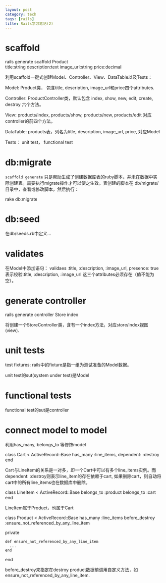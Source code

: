 ```yaml
---
layout: post
category: tech
tags: [rails]
title: Rails学习笔记(2)
---
```



scaffold
========

rails generate scaffold Product \
 title:string description:text image_url:string price:decimal

利用scaffold一键式创建Model、Controller、View、DataTable以及Tests：

Model: Product类， 包含title, description, image_url和price四个attributes.

Controller: ProductController类，默认包含 index, show, new, edit, create, destroy 六个方法。

View: products/index, products/show, products/new, products/edit 对应controller的前四个方法。

DataTable: products表，列名为title, description, image_url, price, 对应Model

Tests： unit test， functional test


db:migrate
==========

`scaffold generate` 只是帮助生成了创建数据库表的ruby脚本，并未在数据中实际创建表。需要执行migrate操作才可以使之生效。表创建的脚本在 db/migrate/ 目录中，查看或修改脚本，然后执行： 

rake db:migrate


db:seed
=======

在db/seeds.rb中定义...


validates
=========

在Model中添加语句： validaes :title, :description, :image_url, presence: true  表示校验:title, :description, :image_url 这三个attributes必须存在（值不能为空）。


generate controller
===================

rails generate controller Store index

将创建一个StoreController类，含有一个index方法，对应store/index视图(view).


unit tests
==========

test fixtures: rails中的fixture是指一组为测试准备的Model数据。

unit test的sut(system under test)是Model


functional tests
================

functional test的sut是controller


connect model to model
======================

利用has_many, belongs_to 等修饰model

class Cart < ActiveRecord::Base
  has_many :line_items, dependent: :destroy
end

Cart与LineItem的关系是一对多，即一个Cart中可以有多个line_items实例。而dependent: :destroy则表示line_item的存在依赖于cart, 如果删除cart，则自动将cart中的所有line_items也在数据库中删除。


class LineItem < ActiveRecord::Base
  belongs_to :product
  belongs_to :cart
end

LineItem属于Product，也属于Cart 


class Product < ActiveRecord::Base
  has_many :line_items
  before_destroy :ensure_not_referenced_by_any_line_item

  private

    def ensure_not_referenced_by_any_line_item
      ...
    end
end

before_destroy来指定在destroy product数据前调用自定义方法，如ensure_not_referenced_by_any_line_item.







